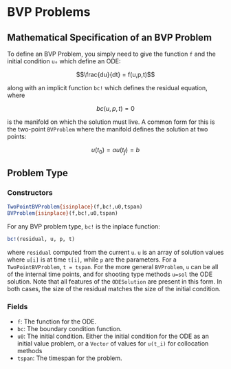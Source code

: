 # BVP Problems

## Mathematical Specification of an BVP Problem

To define an BVP Problem, you simply need to give the function ``f`` and the initial
condition ``u₀`` which define an ODE:

```math
\frac{du}{dt} = f(u,p,t)
```

along with an implicit function `bc!` which defines the residual equation, where

```math
bc(u,p,t) = 0
```

is the manifold on which the solution must live. A common form for this is the
two-point `BVProblem` where the manifold defines the solution at two points:

```math
u(t_0) = a
u(t_f) = b
```

## Problem Type

### Constructors

```julia
TwoPointBVProblem{isinplace}(f,bc!,u0,tspan)
BVProblem{isinplace}(f,bc!,u0,tspan)
```

For any BVP problem type, `bc!` is the inplace function:

```julia
bc!(residual, u, p, t)
```

where `residual` computed from the current `u`. `u` is an array of solution values
where `u[i]` is at time `t[i]`, while `p` are the parameters. For a `TwoPointBVProblem`,
`t = tspan`. For the more general `BVProblem`, `u` can be all of the internal
time points, and for shooting type methods `u=sol` the ODE solution.
Note that all features of the `ODESolution` are present in this form.
In both cases, the size of the residual matches the size of the initial condition.

### Fields

* `f`: The function for the ODE.
* `bc`: The boundary condition function.
* `u0`: The initial condition. Either the initial condition for the ODE as an
  initial value problem, or a `Vector` of values for ``u(t_i)`` for collocation
  methods
* `tspan`: The timespan for the problem.

